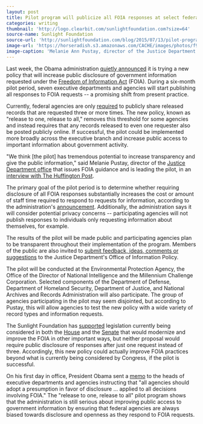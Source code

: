 ```yaml
---
layout: post
title: Pilot program will publicize all FOIA responses at select federal agencies
categories: writing
thumbnail: 'http://logo.clearbit.com/sunlightfoundation.com?size=64'
source-name: Sunlight Foundation
source-url: 'http://sunlightfoundation.com/blog/2015/07/13/pilot-program-will-publicize-all-foia-responses-at-select-federal-agencies/'
image-url: 'https://horseradish.s3.amazonaws.com/CACHE/images/photos/f9/e9/65cb0dcf4523/130311-OIP-T-042_large-1-800.jpg'
image-caption: 'Melanie Ann Pustay, director of the Justice Department office leading the new pilot program, speaks at a celebration of Sunshine Week. (Photo credit: Department of Justice)'
---
```


Last week, the Obama administration [quietly announced](http://www.rcfp.org/browse-media-law-resources/news/federal-agencies-announce-limited-trial-release-one-release-all-foia) it is trying a new policy that will increase public disclosure of government information requested under the [Freedom of Information Act](http://www.gpo.gov/fdsys/pkg/USCODE-2013-title5/html/USCODE-2013-title5-partI-chap5-subchapII-sec552.htm) (FOIA). During a six-month pilot period, seven executive departments and agencies will start publishing all responses to FOIA requests -- a promising shift from present practice.

Currently, federal agencies are only [required](http://www.justice.gov/oip/blog/foia-post-2003-foia-counselor-qa-frequently-requested-records) to publicly share released records that are requested three or more times. The new policy, known as "release to one, release to all," removes this threshold for some agencies and instead requires that any records released to even one requester also be posted publicly online. If successful, the pilot could be implemented more broadly across the executive branch and increase public access to important information about government activity.

"We think [the pilot] has tremendous potential to increase transparency and give the public information," said Melanie Pustay, director of the [Justice Department office](http://www.justice.gov/opa/blog/proactive-disclosure-pilot-launches) that issues FOIA guidance and is leading the pilot, in an [interview with The Huffington Post](http://www.huffingtonpost.com/entry/with-release-to-one-release-to-all-us-pilots-new-freedom-of-information-policy_559f1661e4b05b1d0290135b).

The primary goal of the pilot period is to determine whether requiring disclosure of all FOIA responses substantially increases the cost or amount of staff time required to respond to requests for information, according to the administration's [announcement](http://open.defense.gov/Portals/23/Documents/FOIA%20policy%20pilots.pdf). Additionally, the administration says it will consider potential privacy concerns -- participating agencies will not publish responses to individuals only requesting information about themselves, for example.

The results of the pilot will be made public and participating agencies plan to be transparent throughout their implementation of the program. Members of the public are also invited to [submit feedback, ideas, comments or suggestions](mailto:releasetoall@usdoj.gov) to the Justice Department's Office of Information Policy.

The pilot will be conducted at the Environmental Protection Agency, the Office of the Director of National Intelligence and the Millennium Challenge Corporation. Selected components of the Department of Defense, Department of Homeland Security, Department of Justice, and National Archives and Records Administration will also participate. The group of agencies participating in the pilot may seem disjointed, but according to Pustay, this will allow agencies to test the new policy with a wide variety of record types and information requests.

The Sunlight Foundation has [supported](http://sunlightfoundation.com/blog/2015/02/05/47-groups-rally-around-foia-reform-as-bill-moves-to-senate-floor/) legislation currently being considered in both the [House](https://www.congress.gov/bill/114th-congress/house-bill/653/all-actions) and the [Senate](https://www.congress.gov/bill/114th-congress/senate-bill/337/all-actions) that would modernize and improve the FOIA in other important ways, but neither proposal would require public disclosure of responses after just one request instead of three. Accordingly, this new policy could actually improve FOIA practices beyond what is currently being considered by Congress, if the pilot is successful.

On his first day in office, President Obama sent a [memo](https://www.whitehouse.gov/the_press_office/FreedomofInformationAct) to the heads of executive departments and agencies instructing that "all agencies should adopt a presumption in favor of disclosure ... applied to all decisions involving FOIA." The "release to one, release to all" pilot program shows that the administration is still serious about improving public access to government information by ensuring that federal agencies are always biased towards disclosure and openness as they respond to FOIA requests.
